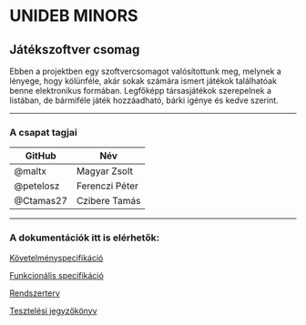 # UNIDEB MINORS

## Játékszoftver csomag

Ebben a projektben egy szoftvercsomagot valósítottunk meg,
melynek a lényege, hogy kölünféle, akár sokak számára
ismert játékok találhatóak benne elektronikus formában.
Legfőképp társasjátékok szerepelnek a listában, de bármiféle
játék hozzáadható, bárki igénye és kedve szerint.

----

### A csapat tagjai

 GitHub|Név 
------|-----
@maltx | Magyar Zsolt
@petelosz| Ferenczi Péter
@Ctamas27 | Czibere Tamás

-----

### A dokumentációk itt is elérhetők:
 
 [Követelményspecifikáció](/docs/kovspec.md)
 
 [Funkcionális specifikáció](/docs/funkspec.md)
 
 [Rendszerterv](/docs/rendszerterv.md)
 
 [Tesztelési jegyzőkönyv](/docs/tesztjegyz.md)
